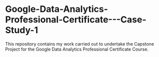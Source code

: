 # Google-Data-Analytics-Professional-Certificate---Case-Study-1
This repository contains my work carried out to undertake the Capstone Project for the Google Data Analytics Professional Certificate Course. 
